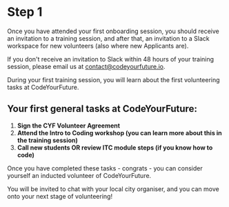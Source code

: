 # Step 1

Once you have attended your first onboarding session, you should receive an invitation to a training session, and after that, an invitation to a Slack workspace for new volunteers (also where new Applicants are).

If you don't receive an invitation to Slack within 48 hours of your training session, please email us at contact@codeyourfuture.io.

During your first training session, you will learn about the first volunteering tasks at CodeYourFuture.

## Your first general tasks at CodeYourFuture:

1. **Sign the CYF Volunteer Agreement** 
2. **Attend the Intro to Coding workshop (you can learn more about this in the training session)**
3. **Call new students OR review ITC module steps (if you know how to code)**

Once you have completed these tasks - congrats - you can consider yourself an inducted volunteer of CodeYourFuture.

You will be invited to chat with your local city organiser, and you can move onto your next stage of volunteering!
